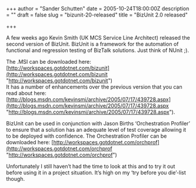 +++
author = "Sander Schutten"
date = 2005-10-24T18:00:00Z
description = ""
draft = false
slug = "bizunit-20-released"
title = "BizUnit 2.0 released"

+++


A few weeks ago Kevin Smith (UK MCS Service Line Architect) released the second version of BizUnit. BizUnit is a framework for the automation of functional and regression testing of BizTalk solutions. Just think of NUnit ;).

The .MSI can be downloaded here: [http://workspaces.gotdotnet.com/bizunit](http://workspaces.gotdotnet.com/bizunit "http://workspaces.gotdotnet.com/bizunit")  
 It has a number of enhancements over the previous version that you can read about here: [http://blogs.msdn.com/kevinsmi/archive/2005/07/17/439728.aspx](http://blogs.msdn.com/kevinsmi/archive/2005/07/17/439728.aspx "http://blogs.msdn.com/kevinsmi/archive/2005/07/17/439728.aspx").

BizUnit can be used in conjunction with Jason Births ‘Orchestration Profiler’ to ensure that a solution has an adequate level of test coverage allowing it to be deployed with confidence. The Orchestration Profiler can be downloaded here: [http://workspaces.gotdotnet.com/orchprof](http://workspaces.gotdotnet.com/orchprof "http://workspaces.gotdotnet.com/orchprof")

Unfortunately I still haven’t had the time to look at this and to try it out before using it in a project situation. It’s high on my ‘try before you die’-list though.

